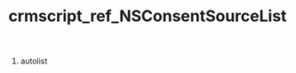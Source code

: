 ﻿---
title: crmscript_ref_NSConsentSourceList
description: NSConsentSourceList
intellisense: Void.NSConsentSourceList
keywords: NSConsentSourceList
so.topic: reference
---



1. autolist 

